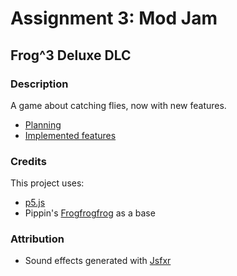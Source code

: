 # Assignment 3: Mod Jam
## Frog^3 Deluxe DLC

### Description
A game about catching flies, now with new features.

- [Planning](./planning.md)
- [Implemented features](./patchNotes.md)

### Credits
This project uses:
- [p5.js](https://p5js.org)
- Pippin's [Frogfrogfrog](https://pippinbarr.github.io/cart253-examples/topics/making/frogfrogfrog/index.html) as a base

### Attribution
- Sound effects generated with [Jsfxr](https://sfxr.me/)